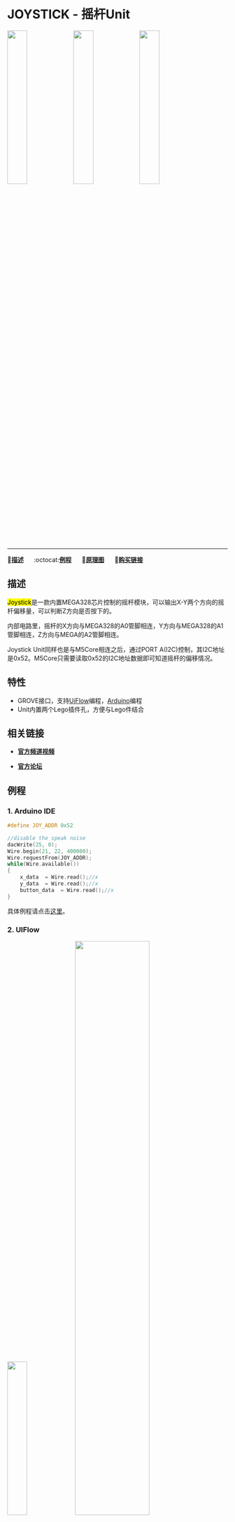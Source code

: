 # JOYSTICK - 摇杆Unit

<img src="assets/img/product_pics/units/M5GO_Unit_joystick_01.png" width="30%" height="30%"><img src="assets/img/product_pics/units/M5GO_Unit_joystick_02.png" width="30%" height="30%"><img src="assets/img/product_pics/units/unit_joystick_grove_a.png" width="30%" height="30%">

<!-- <img src="assets/img/product_pics/units/M5GO_Unit_joystick_03.png" width="30%" height="30%"> -->

***

:memo:**[描述](#描述)**&nbsp;&nbsp;&nbsp;&nbsp;&nbsp;&nbsp;:octocat:**[例程](#例程)**&nbsp;&nbsp;&nbsp;&nbsp;&nbsp;&nbsp;:electric_plug:**[原理图](#原理图)**&nbsp;&nbsp;&nbsp;&nbsp;&nbsp;&nbsp;🛒**[购买链接](https://item.taobao.com/item.htm?spm=a1z10.3-c.w4002-1172588106.66.159c425eoqBTTY&id=577874535012)**

## 描述

<mark>Joystick</mark>是一款内置MEGA328芯片控制的摇杆模块，可以输出X-Y两个方向的摇杆偏移量，可以判断Z方向是否按下的。

内部电路里，摇杆的X方向与MEGA328的A0管脚相连，Y方向与MEGA328的A1管脚相连，Z方向与MEGA的A2管脚相连。

Joystick Unit同样也是与M5Core相连之后，通过PORT A(I2C)控制，其I2C地址是0x52。M5Core只需要读取0x52的I2C地址数据即可知道摇杆的偏移情况。

## 特性

-  GROVE接口，支持[UiFlow](http://flow.m5stack.com)编程，[Arduino](http://www.arduino.cc)编程
-  Unit内置两个Lego插件孔，方便与Lego件结合

## 相关链接

- **[官方频道视频](https://i.youku.com/i/UNjE1ODA2MzE0OA==?spm=a2hzp.8253869.0.0)**

- **[官方论坛](http://forum.m5stack.com/)**

## 例程

### 1. Arduino IDE

```c++
#define JOY_ADDR 0x52

//disable the speak noise
dacWrite(25, 0);
Wire.begin(21, 22, 400000);
Wire.requestFrom(JOY_ADDR);
while(Wire.available())
{
    x_data  = Wire.read();//x
    y_data  = Wire.read();//x
    button_data  = Wire.read();//x
}
```

具体例程请点击[这里](https://github.com/m5stack/M5-ProductExampleCodes/tree/master/Units/JOYSTICK/Arduino)。

### 2. UIFlow

<img src="assets/img/product_pics/units/unit_example/JOYSTICK/example_unit_joystick_01.png" width="30%" height="30%"> <img src="assets/img/product_pics/units/unit_example/JOYSTICK/example_unit_joystick_02.png" width="58%" height="58%">

具体例程请点击[这里](https://github.com/m5stack/M5-ProductExampleCodes/tree/master/Units/JOYSTICK/UIFlow)。

## 原理图

<!-- <img src="assets/img/product_pics/units/joystick_sch.JPG"> -->

### 管脚映射

<table>
 <tr><td>M5Core(GROVE A)</td><td>GPIO22</td><td>GPIO21</td><td>5V</td><td>GND</td></tr>
 <tr><td>JOYSTICK Unit</td><td>SCL</td><td>SDA</td><td>5V</td><td>GND</td></tr>
</table>